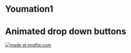 # Youmation1
<H1> Animated drop down buttons </H1>

<a href="https://imgflip.com/gif/32eumb"><img src="https://i.imgflip.com/32eumb.gif" title="made at imgflip.com"/></a>
